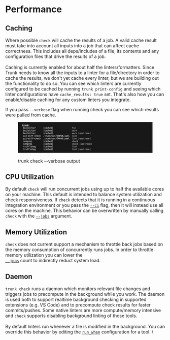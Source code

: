 # Performance

## Caching

Where possible `check` will cache the results of a job. A valid cache result must take into account all inputs into a job that can affect cache correctness. This includes all deps/includes of a file, its contents and any configuration files that drive the results of a job.  \
\
Caching is currently enabled for about half the linters/formatters. Since Trunk needs to know all the inputs to a linter for a file/directory in order to cache the results, we don't yet cache every linter, but we are building out the functionality to do so. You can see which linters are currently configured to be cached by running `trunk print-config` and seeing which linter configurations have `cache_results: true` set. That's also how you can enable/disable caching for any custom linters you integrate.

If you pass `--verbose` flag when running check you can see which results were pulled from cache.&#x20;

<figure><img src="../.gitbook/assets/SCR-20230811-mtvw.png" alt=""><figcaption><p>trunk check --verbose output</p></figcaption></figure>

## CPU Utilization

By default `check` will run concurrent jobs using up to half the available cores on your machine. This default is intended to balance system utilization and check responsiveness. If `check` detects that it is running in a continuous integration environment or you pass the [`--ci`](cli/command-line.md) flag, then it will instead use all cores on the machine. This behavior can be overwritten by manually calling `check` with the [`--jobs`](cli/command-line.md#options) argument.&#x20;

## Memory Utilization

`check` does not current support a mechanism to throttle back jobs based on the memory consumption of concurrently runs jobs. In order to throttle memory utilization you can lower the \
[`--jobs`](cli/command-line.md#options) count to indirectly reduct system load.

## Daemon

`trunk check` runs a daemon which monitors relevant file changes and triggers jobs to precompute in the background while you work. The daemon is used both to support realtime background checking in supported extensions (e.g. VS Code) and to precompute check results for faster commits/pushes. Some native linters are more compute/memory intensive and `check` supports disabling background linting of those tools. \
\
By default linters run whenever a file is modified in the background. You can override this behavior by editing the [`run_when`](custom-linters.md#run\_when) configuration for a tool. \
